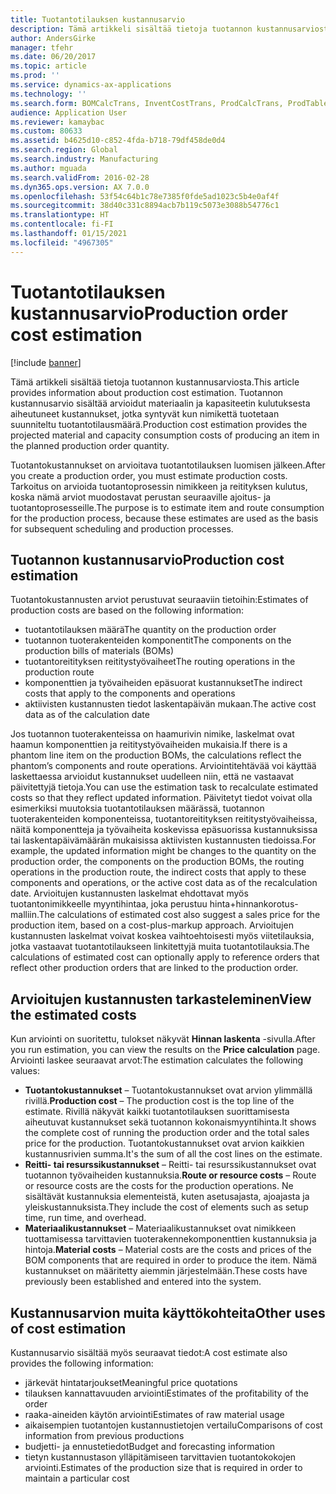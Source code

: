 ```yaml
---
title: Tuotantotilauksen kustannusarvio
description: Tämä artikkeli sisältää tietoja tuotannon kustannusarviosta. Tuotannon kustannusarvio sisältää arvioidut materiaalin ja kapasiteetin kulutuksesta aiheutuneet kustannukset, jotka syntyvät kun nimikettä tuotetaan suunniteltu tuotantotilausmäärä.
author: AndersGirke
manager: tfehr
ms.date: 06/20/2017
ms.topic: article
ms.prod: ''
ms.service: dynamics-ax-applications
ms.technology: ''
ms.search.form: BOMCalcTrans, InventCostTrans, ProdCalcTrans, ProdTableJour, ProdTableListPage
audience: Application User
ms.reviewer: kamaybac
ms.custom: 80633
ms.assetid: b4625d10-c852-4fda-b718-79df458de0d4
ms.search.region: Global
ms.search.industry: Manufacturing
ms.author: mguada
ms.search.validFrom: 2016-02-28
ms.dyn365.ops.version: AX 7.0.0
ms.openlocfilehash: 53f54c64b1c78e7385f0fde5ad1023c5b4e0af4f
ms.sourcegitcommit: 38d40c331c8894acb7b119c5073e3088b54776c1
ms.translationtype: HT
ms.contentlocale: fi-FI
ms.lasthandoff: 01/15/2021
ms.locfileid: "4967305"
---
```

# <a name="production-order-cost-estimation"></a><span data-ttu-id="69a64-104">Tuotantotilauksen kustannusarvio</span><span class="sxs-lookup"><span data-stu-id="69a64-104">Production order cost estimation</span></span>

[!include [banner](../includes/banner.md)]

<span data-ttu-id="69a64-105">Tämä artikkeli sisältää tietoja tuotannon kustannusarviosta.</span><span class="sxs-lookup"><span data-stu-id="69a64-105">This article provides information about production cost estimation.</span></span> <span data-ttu-id="69a64-106">Tuotannon kustannusarvio sisältää arvioidut materiaalin ja kapasiteetin kulutuksesta aiheutuneet kustannukset, jotka syntyvät kun nimikettä tuotetaan suunniteltu tuotantotilausmäärä.</span><span class="sxs-lookup"><span data-stu-id="69a64-106">Production cost estimation provides the projected material and capacity consumption costs of producing an item in the planned production order quantity.</span></span> 

<span data-ttu-id="69a64-107">Tuotantokustannukset on arvioitava tuotantotilauksen luomisen jälkeen.</span><span class="sxs-lookup"><span data-stu-id="69a64-107">After you create a production order, you must estimate production costs.</span></span> <span data-ttu-id="69a64-108">Tarkoitus on arvioida tuotantoprosessin nimikkeen ja reitityksen kulutus, koska nämä arviot muodostavat perustan seuraaville ajoitus- ja tuotantoprosesseille.</span><span class="sxs-lookup"><span data-stu-id="69a64-108">The purpose is to estimate item and route consumption for the production process, because these estimates are used as the basis for subsequent scheduling and production processes.</span></span>

## <a name="production-cost-estimation"></a><span data-ttu-id="69a64-109">Tuotannon kustannusarvio</span><span class="sxs-lookup"><span data-stu-id="69a64-109">Production cost estimation</span></span>
<span data-ttu-id="69a64-110">Tuotantokustannusten arviot perustuvat seuraaviin tietoihin:</span><span class="sxs-lookup"><span data-stu-id="69a64-110">Estimates of production costs are based on the following information:</span></span>

-   <span data-ttu-id="69a64-111">tuotantotilauksen määrä</span><span class="sxs-lookup"><span data-stu-id="69a64-111">The quantity on the production order</span></span>
-   <span data-ttu-id="69a64-112">tuotannon tuoterakenteiden komponentit</span><span class="sxs-lookup"><span data-stu-id="69a64-112">The components on the production bills of materials (BOMs)</span></span>
-   <span data-ttu-id="69a64-113">tuotantoreitityksen reititystyövaiheet</span><span class="sxs-lookup"><span data-stu-id="69a64-113">The routing operations in the production route</span></span>
-   <span data-ttu-id="69a64-114">komponenttien ja työvaiheiden epäsuorat kustannukset</span><span class="sxs-lookup"><span data-stu-id="69a64-114">The indirect costs that apply to the components and operations</span></span>
-   <span data-ttu-id="69a64-115">aktiivisten kustannusten tiedot laskentapäivän mukaan.</span><span class="sxs-lookup"><span data-stu-id="69a64-115">The active cost data as of the calculation date</span></span>

<span data-ttu-id="69a64-116">Jos tuotannon tuoterakenteissa on haamurivin nimike, laskelmat ovat haamun komponenttien ja reititystyövaiheiden mukaisia.</span><span class="sxs-lookup"><span data-stu-id="69a64-116">If there is a phantom line item on the production BOMs, the calculations reflect the phantom’s components and route operations.</span></span> <span data-ttu-id="69a64-117">Arviointitehtävää voi käyttää laskettaessa arvioidut kustannukset uudelleen niin, että ne vastaavat päivitettyjä tietoja.</span><span class="sxs-lookup"><span data-stu-id="69a64-117">You can use the estimation task to recalculate estimated costs so that they reflect updated information.</span></span> <span data-ttu-id="69a64-118">Päivitetyt tiedot voivat olla esimerkiksi muutoksia tuotantotilauksen määrässä, tuotannon tuoterakenteiden komponenteissa, tuotantoreitityksen reititystyövaiheissa, näitä komponentteja ja työvaiheita koskevissa epäsuorissa kustannuksissa tai laskentapäivämäärän mukaisissa aktiivisten kustannusten tiedoissa.</span><span class="sxs-lookup"><span data-stu-id="69a64-118">For example, the updated information might be changes to the quantity on the production order, the components on the production BOMs, the routing operations in the production route, the indirect costs that apply to these components and operations, or the active cost data as of the recalculation date.</span></span> <span data-ttu-id="69a64-119">Arvioitujen kustannusten laskelmat ehdottavat myös tuotantonimikkeelle myyntihintaa, joka perustuu hinta+hinnankorotus-malliin.</span><span class="sxs-lookup"><span data-stu-id="69a64-119">The calculations of estimated cost also suggest a sales price for the production item, based on a cost-plus-markup approach.</span></span> <span data-ttu-id="69a64-120">Arvioitujen kustannusten laskelmat voivat koskea vaihtoehtoisesti myös viitetilauksia, jotka vastaavat tuotantotilaukseen linkitettyjä muita tuotantotilauksia.</span><span class="sxs-lookup"><span data-stu-id="69a64-120">The calculations of estimated cost can optionally apply to reference orders that reflect other production orders that are linked to the production order.</span></span>

## <a name="view-the-estimated-costs"></a><span data-ttu-id="69a64-121">Arvioitujen kustannusten tarkasteleminen</span><span class="sxs-lookup"><span data-stu-id="69a64-121">View the estimated costs</span></span>
<span data-ttu-id="69a64-122">Kun arviointi on suoritettu, tulokset näkyvät **Hinnan laskenta** -sivulla.</span><span class="sxs-lookup"><span data-stu-id="69a64-122">After you run estimation, you can view the results on the **Price calculation** page.</span></span> <span data-ttu-id="69a64-123">Arviointi laskee seuraavat arvot:</span><span class="sxs-lookup"><span data-stu-id="69a64-123">The estimation calculates the following values:</span></span>

-   <span data-ttu-id="69a64-124">**Tuotantokustannukset** – Tuotantokustannukset ovat arvion ylimmällä rivillä.</span><span class="sxs-lookup"><span data-stu-id="69a64-124">**Production cost** – The production cost is the top line of the estimate.</span></span> <span data-ttu-id="69a64-125">Rivillä näkyvät kaikki tuotantotilauksen suorittamisesta aiheutuvat kustannukset sekä tuotannon kokonaismyyntihinta.</span><span class="sxs-lookup"><span data-stu-id="69a64-125">It shows the complete cost of running the production order and the total sales price for the production.</span></span> <span data-ttu-id="69a64-126">Tuotantokustannukset ovat arvion kaikkien kustannusrivien summa.</span><span class="sxs-lookup"><span data-stu-id="69a64-126">It's the sum of all the cost lines on the estimate.</span></span>
-   <span data-ttu-id="69a64-127">**Reitti- tai resurssikustannukset** – Reitti- tai resurssikustannukset ovat tuotannon työvaiheiden kustannuksia.</span><span class="sxs-lookup"><span data-stu-id="69a64-127">**Route or resource costs** – Route or resource costs are the costs for the production operations.</span></span> <span data-ttu-id="69a64-128">Ne sisältävät kustannuksia elementeistä, kuten asetusajasta, ajoajasta ja yleiskustannuksista.</span><span class="sxs-lookup"><span data-stu-id="69a64-128">They include the cost of elements such as setup time, run time, and overhead.</span></span>
-   <span data-ttu-id="69a64-129">**Materiaalikustannukset** – Materiaalikustannukset ovat nimikkeen tuottamisessa tarvittavien tuoterakennekomponenttien kustannuksia ja hintoja.</span><span class="sxs-lookup"><span data-stu-id="69a64-129">**Material costs** – Material costs are the costs and prices of the BOM components that are required in order to produce the item.</span></span> <span data-ttu-id="69a64-130">Nämä kustannukset on määritetty aiemmin järjestelmään.</span><span class="sxs-lookup"><span data-stu-id="69a64-130">These costs have previously been established and entered into the system.</span></span>

## <a name="other-uses-of-cost-estimation"></a><span data-ttu-id="69a64-131">Kustannusarvion muita käyttökohteita</span><span class="sxs-lookup"><span data-stu-id="69a64-131">Other uses of cost estimation</span></span>
<span data-ttu-id="69a64-132">Kustannusarvio sisältää myös seuraavat tiedot:</span><span class="sxs-lookup"><span data-stu-id="69a64-132">A cost estimate also provides the following information:</span></span>

-   <span data-ttu-id="69a64-133">järkevät hintatarjoukset</span><span class="sxs-lookup"><span data-stu-id="69a64-133">Meaningful price quotations</span></span>
-   <span data-ttu-id="69a64-134">tilauksen kannattavuuden arviointi</span><span class="sxs-lookup"><span data-stu-id="69a64-134">Estimates of the profitability of the order</span></span>
-   <span data-ttu-id="69a64-135">raaka-aineiden käytön arviointi</span><span class="sxs-lookup"><span data-stu-id="69a64-135">Estimates of raw material usage</span></span>
-   <span data-ttu-id="69a64-136">aikaisempien tuotantojen kustannustietojen vertailu</span><span class="sxs-lookup"><span data-stu-id="69a64-136">Comparisons of cost information from previous productions</span></span>
-   <span data-ttu-id="69a64-137">budjetti- ja ennustetiedot</span><span class="sxs-lookup"><span data-stu-id="69a64-137">Budget and forecasting information</span></span>
-   <span data-ttu-id="69a64-138">tietyn kustannustason ylläpitämiseen tarvittavien tuotantokokojen arviointi.</span><span class="sxs-lookup"><span data-stu-id="69a64-138">Estimates of the production size that is required in order to maintain a particular cost</span></span>




